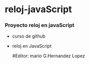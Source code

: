 # reloj-javaScript
### Proyecto reloj en javaScript 

- curso de github

- reloj en JavaScript

  #Editor:
  mario G.Hernandez Lopez
